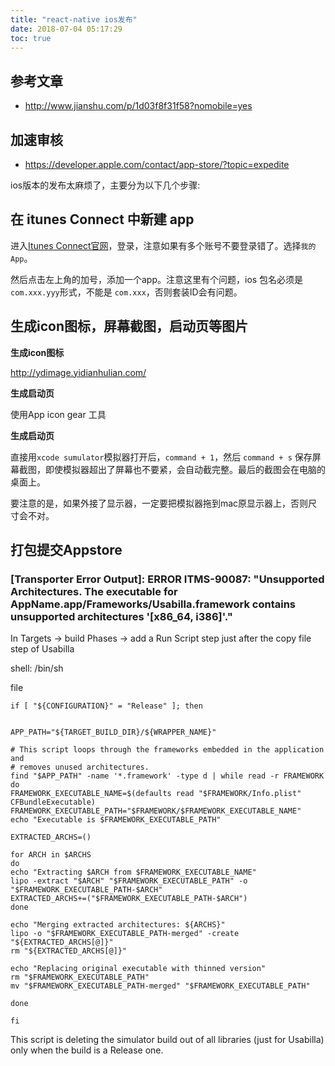 ```yaml
---
title: "react-native ios发布"
date: 2018-07-04 05:17:29
toc: true
---
```



## 参考文章

- http://www.jianshu.com/p/1d03f8f31f58?nomobile=yes


## 加速审核

- https://developer.apple.com/contact/app-store/?topic=expedite




ios版本的发布太麻烦了，主要分为以下几个步骤:

## 在 itunes Connect 中新建 app

进入<a href='https://itunesconnect.apple.com/login' target='_blank'>Itunes Connect官网</a>，登录，注意如果有多个账号不要登录错了。选择`我的App`。

然后点击左上角的加号，添加一个app。注意这里有个问题，ios 包名必须是 `com.xxx.yyy`形式，不能是 `com.xxx`，否则套装ID会有问题。


## 生成icon图标，屏幕截图，启动页等图片

**生成icon图标**

http://ydimage.yidianhulian.com/ 

**生成启动页** 

使用App icon gear 工具

**生成启动页** 

直接用`xcode sumulator`模拟器打开后，`command + 1`，然后 `command + s` 保存屏幕截图，即使模拟器超出了屏幕也不要紧，会自动截完整。最后的截图会在电脑的桌面上。

要注意的是，如果外接了显示器，一定要把模拟器拖到mac原显示器上，否则尺寸会不对。


## 打包提交Appstore

### [Transporter Error Output]: ERROR ITMS-90087: "Unsupported Architectures. The executable for AppName.app/Frameworks/Usabilla.framework contains unsupported architectures '[x86_64, i386]'."

In Targets -> build Phases -> add a Run Script step just after the copy file step of Usabilla

shell: /bin/sh

file
```
if [ "${CONFIGURATION}" = "Release" ]; then


APP_PATH="${TARGET_BUILD_DIR}/${WRAPPER_NAME}"

# This script loops through the frameworks embedded in the application and
# removes unused architectures.
find "$APP_PATH" -name '*.framework' -type d | while read -r FRAMEWORK
do
FRAMEWORK_EXECUTABLE_NAME=$(defaults read "$FRAMEWORK/Info.plist" CFBundleExecutable)
FRAMEWORK_EXECUTABLE_PATH="$FRAMEWORK/$FRAMEWORK_EXECUTABLE_NAME"
echo "Executable is $FRAMEWORK_EXECUTABLE_PATH"

EXTRACTED_ARCHS=()

for ARCH in $ARCHS
do
echo "Extracting $ARCH from $FRAMEWORK_EXECUTABLE_NAME"
lipo -extract "$ARCH" "$FRAMEWORK_EXECUTABLE_PATH" -o "$FRAMEWORK_EXECUTABLE_PATH-$ARCH"
EXTRACTED_ARCHS+=("$FRAMEWORK_EXECUTABLE_PATH-$ARCH")
done

echo "Merging extracted architectures: ${ARCHS}"
lipo -o "$FRAMEWORK_EXECUTABLE_PATH-merged" -create "${EXTRACTED_ARCHS[@]}"
rm "${EXTRACTED_ARCHS[@]}"

echo "Replacing original executable with thinned version"
rm "$FRAMEWORK_EXECUTABLE_PATH"
mv "$FRAMEWORK_EXECUTABLE_PATH-merged" "$FRAMEWORK_EXECUTABLE_PATH"

done

fi
```

This script is deleting the simulator build out of all libraries (just for Usabilla) only when the build is a Release one.

